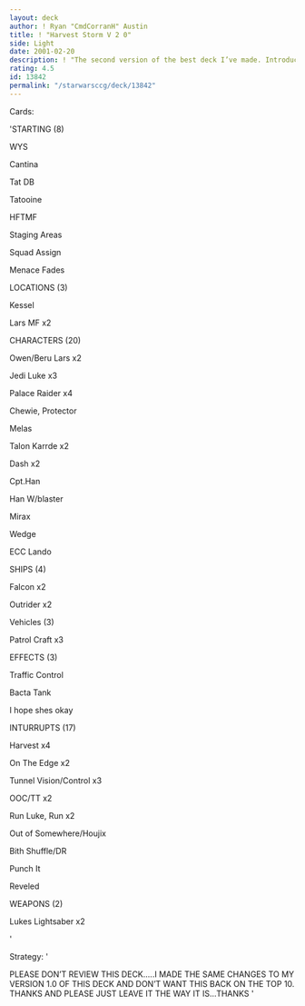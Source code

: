 ```yaml
---
layout: deck
author: ! Ryan "CmdCorranH" Austin
title: ! "Harvest Storm V 2 0"
side: Light
date: 2001-02-20
description: ! "The second version of the best deck I’ve made. Introduces a MASSIVE new Harvest/On The Edge machine that makes this deck a huge retrieval engine."
rating: 4.5
id: 13842
permalink: "/starwarsccg/deck/13842"
---
```

Cards: 

'STARTING (8) 

WYS 

Cantina 

Tat DB 

Tatooine 

HFTMF 

Staging Areas 

Squad Assign 

Menace Fades 


LOCATIONS (3) 

Kessel 

Lars MF x2 


CHARACTERS (20) 

Owen/Beru Lars x2 

Jedi Luke x3 

Palace Raider x4 

Chewie, Protector 

Melas 

Talon Karrde x2 

Dash x2 

Cpt.Han 

Han W/blaster 

Mirax 

Wedge 

ECC Lando 


SHIPS (4) 

Falcon x2 

Outrider x2 


Vehicles (3) 

Patrol Craft x3 


EFFECTS (3) 

Traffic Control 

Bacta Tank 

I hope shes okay 


INTURRUPTS (17) 

Harvest x4

On The Edge x2

Tunnel Vision/Control x3 

OOC/TT x2 

Run Luke, Run x2 

Out of Somewhere/Houjix 

Bith Shuffle/DR 

Punch It 

Reveled


WEAPONS (2) 

Lukes Lightsaber x2 

'

Strategy: '

PLEASE DON’T REVIEW THIS DECK.....I MADE THE SAME CHANGES TO MY VERSION 1.0 OF THIS DECK AND DON’T WANT THIS BACK ON THE TOP 10. THANKS AND PLEASE JUST LEAVE IT THE WAY IT IS...THANKS '
